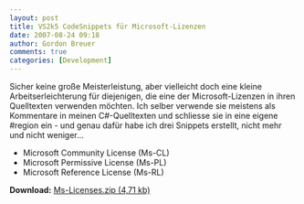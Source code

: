 ```yaml
---
layout: post
title: VS2k5 CodeSnippets für Microsoft-Lizenzen
date: 2007-08-24 09:18
author: Gordon Breuer
comments: true
categories: [Development]
---
```

<p>
Sicher keine gro&szlig;e Meisterleistung, aber vielleicht doch eine kleine Arbeitserleichterung f&uuml;r diejenigen, die eine der Microsoft-Lizenzen in ihren Quelltexten verwenden m&ouml;chten. Ich selber verwende sie meistens als Kommentare in meinen C#-Quelltexten und schliesse sie in eine eigene #region ein - und genau daf&uuml;r habe ich drei Snippets erstellt, nicht mehr und nicht weniger... 
</p>
<ul>
	<li>Microsoft Community License (Ms-CL) </li>
	<li>Microsoft Permissive License (Ms-PL)</li>
	<li>Microsoft Reference License (Ms-RL) </li>
</ul>
<strong>Download:</strong> <a href="http://static.gordon-breuer.de/files/archives/Ms-Licenses.zip">Ms-Licenses.zip (4,71 kb)</a>
